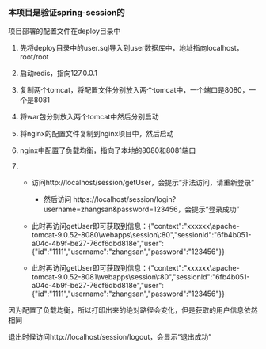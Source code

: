 ### 本项目是验证spring-session的



项目部署的配置文件在deploy目录中



1. 先将deploy目录中的user.sql导入到user数据库中，地址指向localhost，root/root

2. 启动redis，指向127.0.0.1

3. 复制两个tomcat，将配置文件分别放入两个tomcat中，一个端口是8080，一个是8081

4. 将war包分别放入两个tomcat中然后分别启动

5. 将nginx的配置文件复制到nginx项目中，然后启动

6. nginx中配置了负载均衡，指向了本地的8080和8081端口

7. - 访问http://localhost/session/getUser，会提示“非法访问，请重新登录”

     - 然后访问 https://localhost/session/login?username=zhangsan&password=123456，会提示“登录成功”

   - 此时再访问getUser即可获取到信息：{"context":"xxxxxx\apache-tomcat-9.0.52-8080\\webapps\\session\\:80","sessionId":"6fb4b051-a04c-4b9f-be27-76cf6dbd818e","user":{"id":"1111","username":"zhangsan","password":"123456"}}

   -  此时再访问getUser即可获取到信息：{"context":"xxxxxx\apache-tomcat-9.0.52-8081\\webapps\\session\\:80","sessionId":"6fb4b051-a04c-4b9f-be27-76cf6dbd818e","user":{"id":"1111","username":"zhangsan","password":"123456"}}

 因为配置了负载均衡，所以打印出来的绝对路径会变化，但是获取的用户信息依然相同

 退出时候访问http://localhost/session/logout，会显示“退出成功”